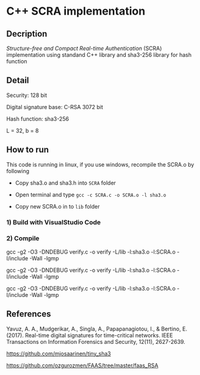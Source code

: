# C++ SCRA implementation

## Decription

*Structure-free and Compact Real-time Authentication* (SCRA) implementation using standand C++ library and sha3-256 library for hash function

## Detail

Security: 128 bit

Digital signature base: C-RSA 3072 bit

Hash function: sha3-256

L = 32, b = 8

## How to run

This code is running in linux, if you use windows, recompile the SCRA.o by following

- Copy sha3.o and sha3.h into `SCRA` folder

- Open terminal and type `gcc -c SCRA.c -o SCRA.o -l sha3.o`

- Copy new SCRA.o in to `lib` folder 

### 1) Build with VisualStudio Code

### 2) Compile

gcc -g2 -O3 -DNDEBUG verify.c -o verify -L/lib -l:sha3.o -l:SCRA.o -I/include -Wall -lgmp

gcc -g2 -O3 -DNDEBUG verify.c -o verify -L/lib -l:sha3.o -l:SCRA.o -I/include -Wall -lgmp

gcc -g2 -O3 -DNDEBUG verify.c -o verify -L/lib -l:sha3.o -l:SCRA.o -I/include -Wall -lgmp

## References

Yavuz, A. A., Mudgerikar, A., Singla, A., Papapanagiotou, I., & Bertino, E. (2017). Real-time digital signatures for time-critical networks. IEEE Transactions on Information Forensics and Security, 12(11), 2627-2639.

https://github.com/mjosaarinen/tiny_sha3

https://github.com/ozgurozmen/FAAS/tree/master/faas_RSA
